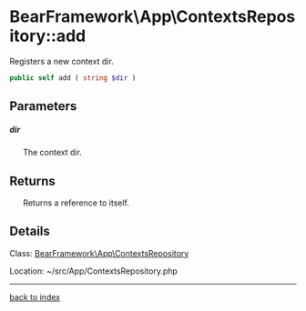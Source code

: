 # BearFramework\App\ContextsRepository::add

Registers a new context dir.

```php
public self add ( string $dir )
```

## Parameters

##### dir

&nbsp;&nbsp;&nbsp;&nbsp;&nbsp;&nbsp;The context dir.

## Returns

&nbsp;&nbsp;&nbsp;&nbsp;&nbsp;&nbsp;Returns a reference to itself.

## Details

Class: [BearFramework\App\ContextsRepository](bearframework.app.contextsrepository.class.md)

Location: ~/src/App/ContextsRepository.php

---

[back to index](index.md)

